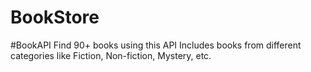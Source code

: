 # BookStore
#BookAPI
Find 90+ books using this API
Includes books from different categories like Fiction, Non-fiction, Mystery, etc.
